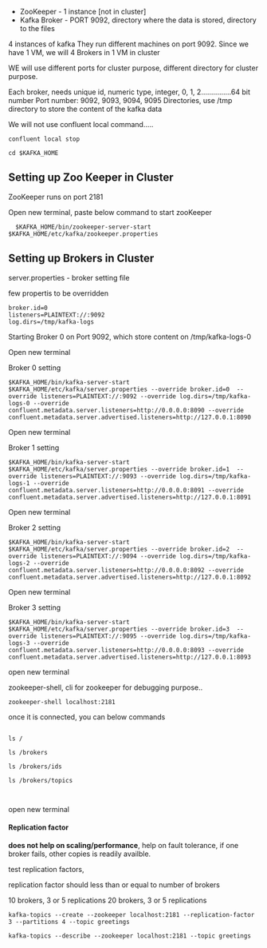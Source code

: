  - ZooKeeper - 1 instance [not in cluster]
 - Kafka Broker -  PORT 9092, directory where the data is stored, directory to the files

 4 instances of kafka
  They run different machines on port 9092. Since we have 1 VM, we will 4 Brokers in 1 VM in cluster
  
  WE will use different ports for cluster purpose, different directory for cluster purpose.
  
  Each broker, needs unique id, numeric type, integer, 0, 1, 2...............64 bit number
  Port number: 9092, 9093, 9094, 9095
  Directories, use /tmp directory to store the content of the kafka data
  
  We will not use confluent local command.....
  
  
  
  
 ```
 confluent local stop
 ```
 
 ```
 cd $KAFKA_HOME
 
 ```
 
 
 ## Setting up Zoo Keeper in Cluster
  ZooKeeper runs on port 2181
  
  Open new terminal, paste below command to start zooKeeper
  
```  
  $KAFKA_HOME/bin/zookeeper-server-start $KAFKA_HOME/etc/kafka/zookeeper.properties
```
 
 ## Setting up Brokers in Cluster
 
 server.properties - broker setting file

few propertis to be overridden

```
broker.id=0
listeners=PLAINTEXT://:9092
log.dirs=/tmp/kafka-logs
```  
  
  
Starting Broker 0 on Port 9092, which store content on /tmp/kafka-logs-0
 
Open new terminal 

Broker 0 setting

```
$KAFKA_HOME/bin/kafka-server-start $KAFKA_HOME/etc/kafka/server.properties --override broker.id=0  --override listeners=PLAINTEXT://:9092 --override log.dirs=/tmp/kafka-logs-0 --override confluent.metadata.server.listeners=http://0.0.0.0:8090 --override confluent.metadata.server.advertised.listeners=http://127.0.0.1:8090
```

Open new terminal 

Broker 1 setting

```
$KAFKA_HOME/bin/kafka-server-start $KAFKA_HOME/etc/kafka/server.properties --override broker.id=1  --override listeners=PLAINTEXT://:9093 --override log.dirs=/tmp/kafka-logs-1 --override confluent.metadata.server.listeners=http://0.0.0.0:8091 --override confluent.metadata.server.advertised.listeners=http://127.0.0.1:8091
```

 
Open new terminal 

Broker 2 setting

```
$KAFKA_HOME/bin/kafka-server-start $KAFKA_HOME/etc/kafka/server.properties --override broker.id=2  --override listeners=PLAINTEXT://:9094 --override log.dirs=/tmp/kafka-logs-2 --override confluent.metadata.server.listeners=http://0.0.0.0:8092 --override confluent.metadata.server.advertised.listeners=http://127.0.0.1:8092
```


Open new terminal 

Broker 3 setting

```
$KAFKA_HOME/bin/kafka-server-start $KAFKA_HOME/etc/kafka/server.properties --override broker.id=3  --override listeners=PLAINTEXT://:9095 --override log.dirs=/tmp/kafka-logs-3 --override confluent.metadata.server.listeners=http://0.0.0.0:8093 --override confluent.metadata.server.advertised.listeners=http://127.0.0.1:8093
```



open new terminal

zookeeper-shell, cli for zookeeper for debugging purpose..

```
zookeeper-shell localhost:2181
```

once it is connected, you can below commands

```

ls /

ls /brokers

ls /brokers/ids

ls /brokers/topics



```


open new terminal

#### Replication factor

**does not help on scaling/performance**, help on fault tolerance, if one broker fails, other copies is readily availble.

test replication factors, 

replication factor should less than or equal to  number of brokers

10 brokers,  3 or 5 replications
20 brokers, 3 or 5 replications


```
kafka-topics --create --zookeeper localhost:2181 --replication-factor 3 --partitions 4 --topic greetings

kafka-topics --describe --zookeeper localhost:2181 --topic greetings
```

